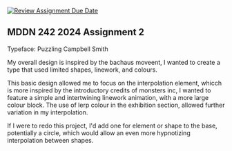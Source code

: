 [![Review Assignment Due Date](https://classroom.github.com/assets/deadline-readme-button-24ddc0f5d75046c5622901739e7c5dd533143b0c8e959d652212380cedb1ea36.svg)](https://classroom.github.com/a/xQz3oEP8)
## MDDN 242 2024 Assignment 2

Typeface: Puzzling
Campbell Smith

My overall design is inspired by the bachaus moveent, I wanted to create a type that used limited shapes, linework, and colours. 

This basic design allowed me to focus on the interpolation element, whicch is more inspired by the introductory credits of monsters inc, I wanted to feature a simple and intertwining linework animation, with a more large colour block. The use of lerp colour in the exhibition section, allowed further variation in my interpolation.

If I were to redo this project, I'd add one for element or shape to the base, potentially a circle, which would allow an even more hypnotizing interpolation between shapes.